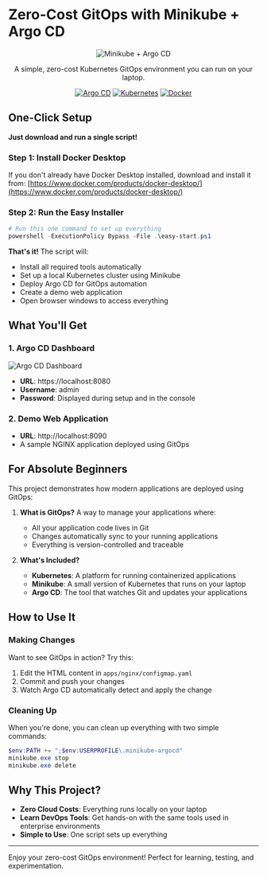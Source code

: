 # Zero-Cost GitOps with Minikube + Argo CD

<div align="center">

![Minikube + Argo CD](https://miro.medium.com/v2/resize:fit:679/1*6e7R8cGWL5lqCMxIiApR2g.png)

A simple, zero-cost Kubernetes GitOps environment you can run on your laptop.

[![Argo CD](https://img.shields.io/badge/GitOps-Argo_CD-EF7B4D?style=flat-square&logo=argo&logoColor=white)](https://argoproj.github.io/argo-cd/)
[![Kubernetes](https://img.shields.io/badge/Platform-Kubernetes-326CE5?style=flat-square&logo=kubernetes&logoColor=white)](https://kubernetes.io/)
[![Docker](https://img.shields.io/badge/Container-Docker-2496ED?style=flat-square&logo=docker&logoColor=white)](https://www.docker.com/)

</div>

## One-Click Setup

**Just download and run a single script!**

### Step 1: Install Docker Desktop

If you don't already have Docker Desktop installed, download and install it from:
[https://www.docker.com/products/docker-desktop/](https://www.docker.com/products/docker-desktop/)

### Step 2: Run the Easy Installer

```powershell
# Run this one command to set up everything
powershell -ExecutionPolicy Bypass -File .\easy-start.ps1
```

**That's it!** The script will:
- Install all required tools automatically
- Set up a local Kubernetes cluster using Minikube
- Deploy Argo CD for GitOps automation
- Create a demo web application
- Open browser windows to access everything

## What You'll Get

### 1. Argo CD Dashboard

![Argo CD Dashboard](https://miro.medium.com/v2/resize:fit:1400/1*Nj8X-TzjvQiJ7fDI_Q7sTg.png)

- **URL**: https://localhost:8080
- **Username**: admin
- **Password**: Displayed during setup and in the console

### 2. Demo Web Application

- **URL**: http://localhost:8090
- A sample NGINX application deployed using GitOps

## For Absolute Beginners

This project demonstrates how modern applications are deployed using GitOps:

1. **What is GitOps?** A way to manage your applications where:
   - All your application code lives in Git
   - Changes automatically sync to your running applications
   - Everything is version-controlled and traceable

2. **What's Included?**
   - **Kubernetes**: A platform for running containerized applications
   - **Minikube**: A small version of Kubernetes that runs on your laptop
   - **Argo CD**: The tool that watches Git and updates your applications

## How to Use It

### Making Changes

Want to see GitOps in action? Try this:

1. Edit the HTML content in `apps/nginx/configmap.yaml`
2. Commit and push your changes
3. Watch Argo CD automatically detect and apply the change

### Cleaning Up

When you're done, you can clean up everything with two simple commands:

```powershell
$env:PATH += ";$env:USERPROFILE\.minikube-argocd"
minikube.exe stop
minikube.exe delete
```

## Why This Project?

- **Zero Cloud Costs**: Everything runs locally on your laptop
- **Learn DevOps Tools**: Get hands-on with the same tools used in enterprise environments
- **Simple to Use**: One script sets up everything

---

Enjoy your zero-cost GitOps environment! Perfect for learning, testing, and experimentation.
